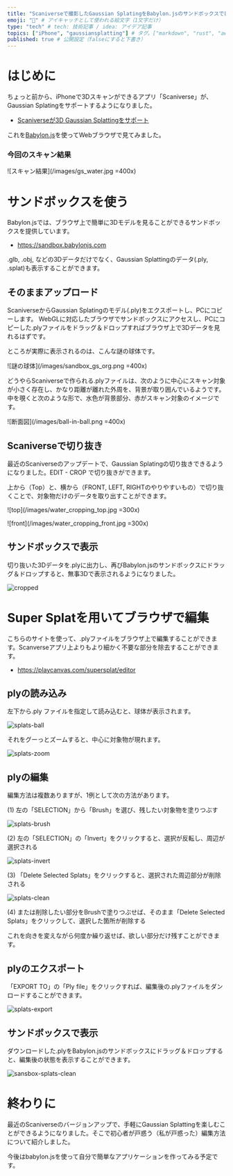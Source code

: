 ```yaml
---
title: "Scaniverseで撮影したGaussian SplatingをBabylon.jsのサンドボックスで表示させるまで" # 記事のタイトル
emoji: "🥽" # アイキャッチとして使われる絵文字（1文字だけ）
type: "tech" # tech: 技術記事 / idea: アイデア記事
topics: ["iPhone", "gaussiansplatting"] # タグ。["markdown", "rust", "aws"]のように指定する
published: true # 公開設定（falseにすると下書き）
---
```


# はじめに

ちょっと前から、iPhoneで3Dスキャンができるアプリ「Scaniverse」が、Gaussian Splatingをサポートするようになりました。

- [Scaniverseが3D Gaussian Splattingをサポート](https://nianticlabs.com/news/scsniverse-3dgaussian?hl=ja)

これを[Babylon.js](https://www.babylonjs.com)を使ってWebブラウザで見てみました。

### 今回のスキャン結果

![スキャン結果](/images/gs_water.jpg =400x)


# サンドボックスを使う

Babylon.jsでは、ブラウザ上で簡単に3Dモデルを見ることができるサンドボックスを提供しています。

- https://sandbox.babylonjs.com

.glb, .obj, などの3Dデータだけでなく、Gaussian Splattingのデータ(.ply, .splat)も表示することができます。


## そのままアップロード

ScaniverseからGaussian Splatingのモデル(.ply)をエクスポートし、PCにコピーします。
WebGLに対応したブラウザでサンドボックスにアクセスし、PCにコピーした.plyファイルをドラッグ＆ドロップすればブラウザ上で3Dデータを見れるはずです。

ところが実際に表示されるのは、こんな謎の球体です。


![謎の球体](/images/sandbox_gs_org.png =400x)

どうやらScaniverseで作られる.plyファイルは、次のように中心にスキャン対象が小さく存在し、かなり距離が離れた外周を、背景が取り囲んでいるようです。中を覗くと次のような形で、水色が背景部分、赤がスキャン対象のイメージです。

![断面図](/images/ball-in-ball.png =400x)


## Scaniverseで切り抜き

最近のScaniverseのアップデートで、Gaussian Splatingの切り抜きできるようになりました。EDIT - CROP で切り抜きができます。

上から（Top）と、横から（FRONT, LEFT, RIGHTのやりやすいもの）で切り抜くことで、対象物だけのデータを取り出すことができます。

![top](/images/water_cropping_top.jpg =300x)

![front](/images/water_cropping_front.jpg =300x)


## サンドボックスで表示

切り抜いた3Dデータを.plyに出力し、再びBabylon.jsのサンドボックスにドラッグ＆ドロップすると、無事3Dで表示されるようになりました。

![cropped](/images/sandbox_gs_cropcrop.png)


# Super Splatを用いてブラウザで編集

こちらのサイトを使って、.plyファイルをブラウザ上で編集することができます。Scanverseアプリ上よりもより細かく不要な部分を除去することができます。

- https://playcanvas.com/supersplat/editor

## plyの読み込み

左下から.ply ファイルを指定して読み込むと、球体が表示されます。

![splats-ball](/images/supersplat_ball.png)

それをグーっとズームすると、中心に対象物が現れます。

![splats-zoom](/images/supersplat_zoom.jpg)

## plyの編集

編集方法は複数ありますが、1例として次の方法があります。

(1) 左の「SELECTION」から「Brush」を選び、残したい対象物を塗りつぶす

  ![splats-brush](/images/supersplat_brush.png)

(2) 左の「SELECTION」の「Invert」をクリックすると、選択が反転し、周辺が選択される

  ![splats-invert](/images/supersplat_invert.png)


(3) 「Delete Selected Splats」をクリックすると、選択された周辺部分が削除される

  ![splats-clean](/images/supersplat_deleted.png)

(4) または削除したい部分をBrushで塗りつぶせば、そのまま「Delete Selected Splats」をクリックして、選択した箇所が削除する

これを向きを変えながら何度か繰り返せば、欲しい部分だけ残すことができます。

## plyのエクスポート

「EXPORT TO」の「Ply file」をクリックすれば、編集後の.plyファイルをダンロードすることができます。

![splats-export](/images/supersplat_export.jpg)

## サンドボックスで表示

ダウンロードした.plyをBabylon.jsのサンドボックスにドラッグ＆ドロップすると、編集後の状態を表示することができます。

![sansbox-splats-clean](/images/sansbox_after_supersplat.png)

# 終わりに

最近のScaniverseのバージョンアップで、手軽にGaussian Splattingを楽しむことができるようになりました。そこで初心者が戸惑う（私が戸惑った）編集方法について紹介しました。

今後はbabylon.jsを使って自分で簡単なアプリケーションを作ってみる予定です。

